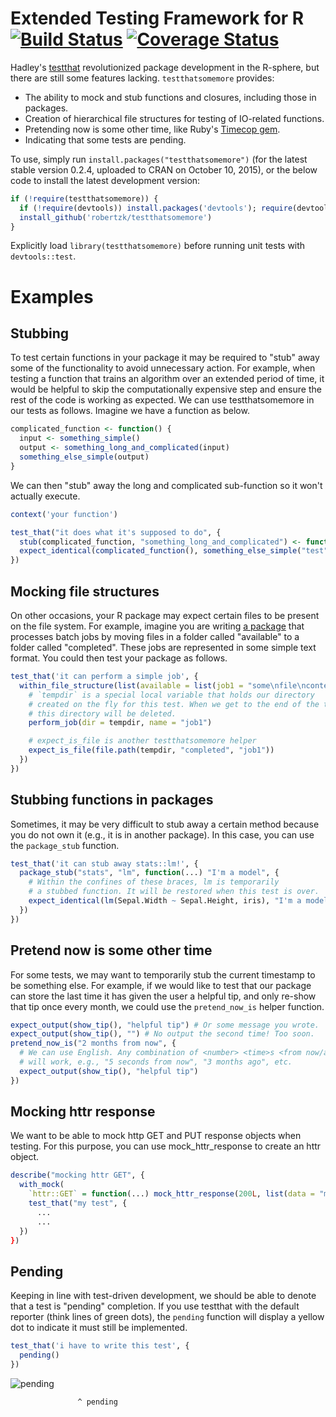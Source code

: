 Extended Testing Framework for R [![Build Status](https://travis-ci.org/robertzk/testthatsomemore.svg?branch=master)](https://travis-ci.org/robertzk/testthatsomemore) [![Coverage Status](https://coveralls.io/repos/robertzk/testthatsomemore/badge.png?branch=master)](https://coveralls.io/r/robertzk/testthatsomemore?branch=master)
=========

Hadley's [testthat](https://github.com/hadley/testthat) revolutionized package development
in the R-sphere, but there are still some features lacking. `testthatsomemore` provides:

  * The ability to mock and stub functions and closures, including those in packages.
  * Creation of hierarchical file structures for testing of IO-related functions.
  * Pretending now is some other time, like Ruby's [Timecop gem](https://github.com/travisjeffery/timecop).
  * Indicating that some tests are pending.

To use, simply run `install.packages("testthatsomemore")` (for the latest
stable version 0.2.4, uploaded to CRAN on October 10, 2015), or the below
code to install the latest development version:

```r
if (!require(testthatsomemore)) {
  if (!require(devtools)) install.packages('devtools'); require(devtools)
  install_github('robertzk/testthatsomemore') 
}
```

Explicitly load `library(testthatsomemore)` before running unit tests with
`devtools::test`.

Examples
========

Stubbing
-------

To test certain functions in your package it may be required to "stub" away
some of the functionality to avoid unnecessary action. For example, when
testing a function that trains an algorithm over an extended period of time,
it would be helpful to skip the computationally expensive step and ensure
the rest of the code is working as expected. We can use testthatsomemore
in our tests as follows. Imagine we have a function as below.

```R
complicated_function <- function() {
  input <- something_simple()
  output <- something_long_and_complicated(input)
  something_else_simple(output)
}
```

We can then "stub" away the long and complicated sub-function so it
won't actually execute.

```R
context('your function')

test_that("it does what it's supposed to do", {
  stub(complicated_function, "something_long_and_complicated") <- function(...) "test"
  expect_identical(complicated_function(), something_else_simple("test"))
})
```

Mocking file structures
-----------

On other occasions, your R package may expect certain files to be present
on the file system. For example, imagine you are writing [a package](https://github.com/HenrikBengtsson/R.batch) that processes
batch jobs by moving files in a folder called "available" to a folder called "completed".
These jobs are represented in some simple text format. You could then test your
package as follows.

```R
test_that('it can perform a simple job', {
  within_file_structure(list(available = list(job1 = "some\nfile\ncontents")), {
    # `tempdir` is a special local variable that holds our directory
    # created on the fly for this test. When we get to the end of the test,
    # this directory will be deleted.
    perform_job(dir = tempdir, name = "job1")

    # expect_is_file is another testthatsomemore helper
    expect_is_file(file.path(tempdir, "completed", "job1"))
  })
})
```

Stubbing functions in packages
----------

Sometimes, it may be very difficult to stub away a certain method because you
do not own it (e.g., it is in another package). In this case, you can use
the `package_stub` function.

```R
test_that('it can stub away stats::lm!', {
  package_stub("stats", "lm", function(...) "I'm a model", {
    # Within the confines of these braces, lm is temporarily
    # a stubbed function. It will be restored when this test is over.
    expect_identical(lm(Sepal.Width ~ Sepal.Height, iris), "I'm a model")
  })
})
```

Pretend now is some other time
-------------

For some tests, we may want to temporarily stub the current timestamp to be
something else. For example, if we would like to test that our package can
store the last time it has given the user a helpful tip, and only re-show
that tip once every month, we could use the `pretend_now_is` helper function.

```R
expect_output(show_tip(), "helpful tip") # Or some message you wrote.
expect_output(show_tip(), "") # No output the second time! Too soon.
pretend_now_is("2 months from now", {
  # We can use English. Any combination of <number> <time>s <from now/ago>
  # will work, e.g., "5 seconds from now", "3 months ago", etc.
  expect_output(show_tip(), "helpful tip")
})
```

Mocking httr response
-------------

We want to be able to mock http GET and PUT response objects when testing. For this purpose, you can use mock_httr_response to create an httr object.

```R
describe("mocking httr GET", {
  with_mock(
    `httr::GET` = function(...) mock_httr_response(200L, list(data = "my data!"), "json"),
    test_that("my test", {
      ...
      ...
  })
})
```

Pending
-------

Keeping in line with test-driven development, we should be able to denote
that a test is "pending" completion. If you use testthat with the default
reporter (think lines of green dots), the `pending` function will display
a yellow dot to indicate it must still be implemented.

```R
test_that('i have to write this test', {
  pending()
})
```

![pending](inst/images/pending.png)

```
               ^ pending
```                    
